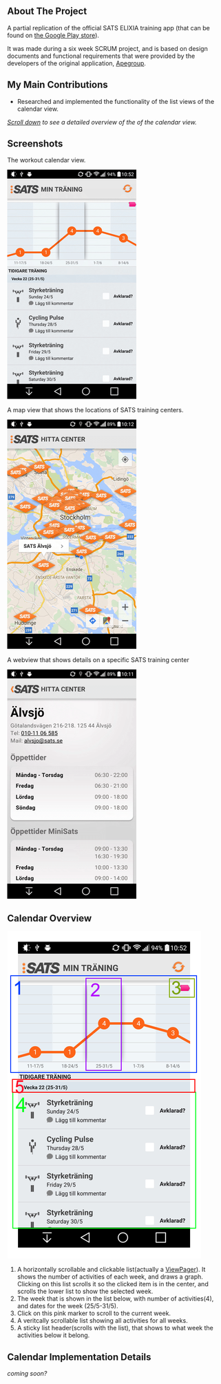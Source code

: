 ## About The Project
A partial replication of the official SATS ELIXIA training app (that can be found on [the Google Play store](https://play.google.com/store/apps/details?id=com.sats.sats)). 

It was made during a six week SCRUM project, and is based on design documents and functional requirements that were provided by the developers of the original application, [Apegroup](http://apegroup.com/).

## My Main Contributions

* Researched and implemented the functionality of the list views of the calendar view.

_[Scroll down](#calendar-overview) to see a detailed overview of the of the calendar view._

## Screenshots

The workout calendar view.

![calendar view](screenshots/sats_calendar.png)


A map view that shows the locations of SATS training centers.

![find sats center view(map)](screenshots/sats_center_map.png)


A webview that shows details on a specific SATS training center

![sants center details view](screenshots/sats_center_details.png)

## Calendar Overview
![calendar overview](screenshots/sats_calendar_overview.png)

1. A horizontally scrollable and clickable list(actually a [ViewPager](http://developer.android.com/reference/android/support/v4/view/ViewPager.html)). It shows the number of activities of each week, and draws a graph. Clicking on this list scrolls it so the clicked item is in the center, and scrolls the lower list to show the selected week.
2. The week that is shown in the list below, with number of activities(4), and dates for the week (25/5-31/5). 
3. Click on this pink marker to scroll to the current week.
4. A veritcally scrollable list showing all activities for all weeks.
5. A sticky list header(scrolls with the list), that shows to what week the activities below it belong.

## Calendar Implementation Details
_coming soon?_